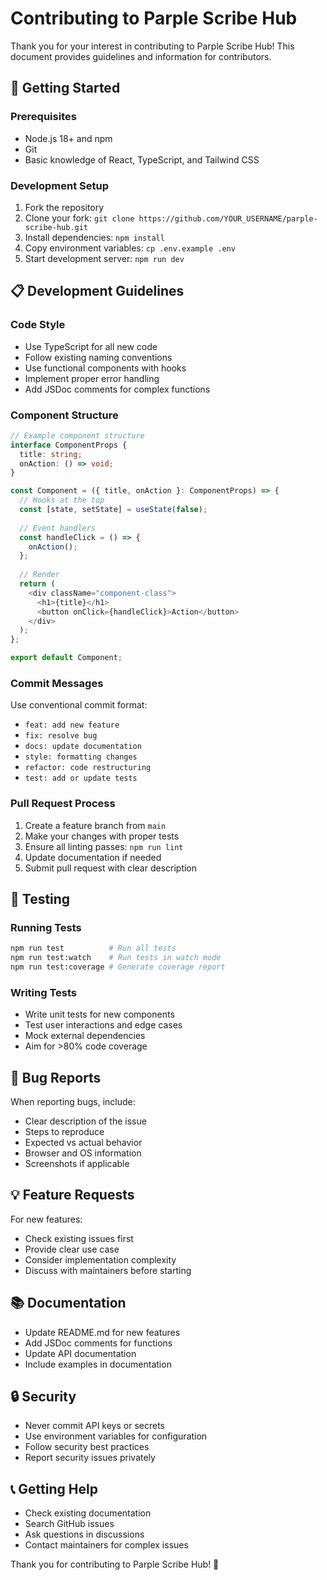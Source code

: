 # Contributing to Parple Scribe Hub

Thank you for your interest in contributing to Parple Scribe Hub! This document provides guidelines and information for contributors.

## 🚀 Getting Started

### Prerequisites
- Node.js 18+ and npm
- Git
- Basic knowledge of React, TypeScript, and Tailwind CSS

### Development Setup
1. Fork the repository
2. Clone your fork: `git clone https://github.com/YOUR_USERNAME/parple-scribe-hub.git`
3. Install dependencies: `npm install`
4. Copy environment variables: `cp .env.example .env`
5. Start development server: `npm run dev`

## 📋 Development Guidelines

### Code Style
- Use TypeScript for all new code
- Follow existing naming conventions
- Use functional components with hooks
- Implement proper error handling
- Add JSDoc comments for complex functions

### Component Structure
```typescript
// Example component structure
interface ComponentProps {
  title: string;
  onAction: () => void;
}

const Component = ({ title, onAction }: ComponentProps) => {
  // Hooks at the top
  const [state, setState] = useState(false);
  
  // Event handlers
  const handleClick = () => {
    onAction();
  };
  
  // Render
  return (
    <div className="component-class">
      <h1>{title}</h1>
      <button onClick={handleClick}>Action</button>
    </div>
  );
};

export default Component;
```

### Commit Messages
Use conventional commit format:
- `feat: add new feature`
- `fix: resolve bug`
- `docs: update documentation`
- `style: formatting changes`
- `refactor: code restructuring`
- `test: add or update tests`

### Pull Request Process
1. Create a feature branch from `main`
2. Make your changes with proper tests
3. Ensure all linting passes: `npm run lint`
4. Update documentation if needed
5. Submit pull request with clear description

## 🧪 Testing

### Running Tests
```bash
npm run test          # Run all tests
npm run test:watch    # Run tests in watch mode
npm run test:coverage # Generate coverage report
```

### Writing Tests
- Write unit tests for new components
- Test user interactions and edge cases
- Mock external dependencies
- Aim for >80% code coverage

## 🐛 Bug Reports

When reporting bugs, include:
- Clear description of the issue
- Steps to reproduce
- Expected vs actual behavior
- Browser and OS information
- Screenshots if applicable

## 💡 Feature Requests

For new features:
- Check existing issues first
- Provide clear use case
- Consider implementation complexity
- Discuss with maintainers before starting

## 📚 Documentation

- Update README.md for new features
- Add JSDoc comments for functions
- Update API documentation
- Include examples in documentation

## 🔒 Security

- Never commit API keys or secrets
- Use environment variables for configuration
- Follow security best practices
- Report security issues privately

## 📞 Getting Help

- Check existing documentation
- Search GitHub issues
- Ask questions in discussions
- Contact maintainers for complex issues

Thank you for contributing to Parple Scribe Hub! 🎉